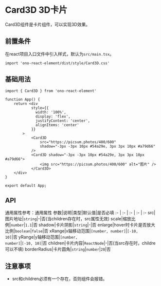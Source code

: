 # Card3D 3D卡片
Card3D组件是卡片组件，可以实现3D效果。

## 前置条件
在react项目入口文件中引入样式，默认为`src/main.tsx`。
```tsx
import 'ono-react-element/dist/style/Card3D.css'
```

## 基础用法
```tsx
import { Card3D } from 'ono-react-element'

function App() {
    return <div
            style={{
              width: '100%',
              display: 'flex',
              justifyContent: 'center',
              alignItems: 'center'
            }}
        >
            <Card3D
                src="https://picsum.photos/400/600"
                shadow="-3px -3px 10px #54a29e, 3px 3px 10px #a79d66"
            />
            <Card3D shadow="-3px -3px 10px #54a29e, 3px 3px 10px #a79d66">
                <img src="https://picsum.photos/400/600" alt="图片" />
            </Card3D>
    </div>
}

export default App;
```

## API
通用属性参考：通用属性
参数|说明|类型|默认值|是否必填
:- | :- | :- | :- | :-
src|图片地址|<code>string</code>|-|否(当children存在时，src属性无效)
scale|缩放比例|<code>number</code>|<code>1.1</code>|否
shadow|卡片阴影|<code>string</code>|-|否
enlarge|hover时卡片是否放大比例|<code>boolean</code>|<code>false</code>|否
xRange|x轴移动范围|<code>[number, number]</code>|<code>[-10, 10]</code>|否
yRange|y轴移动范围|<code>[number, number]</code>|<code>[-10, 10]</code>|否
children|卡片内容|<code>ReactNode</code>|-|否(当src存在时，childre可以不填)
borderRadius|卡片圆角|<code>string</code>\|<code>number</code>|<code>20</code>|否

## 注意事项
- src和children必须有一个存在，否则组件会报错。